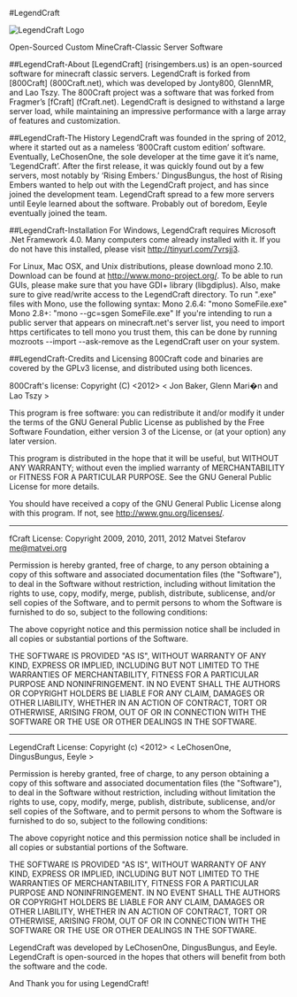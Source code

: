 #LegendCraft

![LegendCraft Logo](http://i.imgur.com/lCm06.png)

Open-Sourced Custom MineCraft-Classic Server Software

##LegendCraft-About
 [LegendCraft] (risingembers.us) is an open-sourced software for minecraft classic servers. 
LegendCraft is forked from [800Craft] (800Craft.net), which was developed by Jonty800, GlennMR, and Lao Tszy. 
The 800Craft project was a software that was forked from Fragmer’s [fCraft] (fCraft.net). 
LegendCraft is designed to withstand a large server load,
while maintaining an impressive performance with a large array of features and customization.

##LegendCraft-The History
 LegendCraft was founded in the spring of 2012,
where it started out as a nameless ‘800Craft custom edition’ software. 
Eventually, LeChosenOne, the sole developer at the time gave it it’s name,
‘LegendCraft’. After the first release, it was quickly found out by a few servers,
most notably by ‘Rising Embers.’ DingusBungus, the host of Rising Embers
wanted to help out with the LegendCraft project, and has since joined the development team.
LegendCraft spread to a few more servers until Eeyle learned about the software.
Probably out of boredom, Eeyle eventually joined the team. 

##LegendCraft-Installation
 For Windows, LegendCraft requires Microsoft .Net Framework 4.0. Many computers come already installed with it.
If you do not have this installed, please visit http://tinyurl.com/7vrsjj3.

For Linux, Mac OSX, and Unix distributions, please download mono 2.10. 
Download can be found at http://www.mono-project.org/. To be able to run GUIs, please make sure that you have GDI+ library (libgdiplus). Also, make sure to give read/write access to the LegendCraft directory. To run ".exe" files with Mono, use the following syntax: Mono 2.6.4: "mono SomeFile.exe" Mono 2.8+: "mono --gc=sgen SomeFile.exe" If you're intending to run a public server that appears on minecraft.net's server list, you need to import https certificates to tell mono you trust them, this can be done by running mozroots --import --ask-remove as the LegendCraft user on your system.

##LegendCraft-Credits and Licensing
800Craft code and binaries are covered by the GPLv3 license, and distributed using both licences.

800Craft's license:
Copyright (C) <2012> < Jon Baker, Glenn Mari�n and Lao Tszy >   

This program is free software: you can redistribute it and/or modify
it under the terms of the GNU General Public License as published by
the Free Software Foundation, either version 3 of the License, or
(at your option) any later version.

This program is distributed in the hope that it will be useful,
but WITHOUT ANY WARRANTY; without even the implied warranty of
MERCHANTABILITY or FITNESS FOR A PARTICULAR PURPOSE. See the
GNU General Public License for more details.

You should have received a copy of the GNU General Public License
along with this program. If not, see <http://www.gnu.org/licenses/>.
___________________________________
fCraft License:
Copyright 2009, 2010, 2011, 2012 Matvei Stefarov <me@matvei.org>

Permission is hereby granted, free of charge, to any person obtaining a copy
of this software and associated documentation files (the "Software"), to deal
in the Software without restriction, including without limitation the rights
to use, copy, modify, merge, publish, distribute, sublicense, and/or sell
copies of the Software, and to permit persons to whom the Software is
furnished to do so, subject to the following conditions:

The above copyright notice and this permission notice shall be included in
all copies or substantial portions of the Software.

THE SOFTWARE IS PROVIDED "AS IS", WITHOUT WARRANTY OF ANY KIND, EXPRESS OR
IMPLIED, INCLUDING BUT NOT LIMITED TO THE WARRANTIES OF MERCHANTABILITY,
FITNESS FOR A PARTICULAR PURPOSE AND NONINFRINGEMENT. IN NO EVENT SHALL THE
AUTHORS OR COPYRIGHT HOLDERS BE LIABLE FOR ANY CLAIM, DAMAGES OR OTHER
LIABILITY, WHETHER IN AN ACTION OF CONTRACT, TORT OR OTHERWISE, ARISING FROM,
OUT OF OR IN CONNECTION WITH THE SOFTWARE OR THE USE OR OTHER DEALINGS IN
THE SOFTWARE.
___________________________________
LegendCraft License:
Copyright (c) <2012> < LeChosenOne, DingusBungus, Eeyle >

Permission is hereby granted, free of charge, to any person obtaining a copy
of this software and associated documentation files (the "Software"), to deal
in the Software without restriction, including without limitation the rights
to use, copy, modify, merge, publish, distribute, sublicense, and/or sell
copies of the Software, and to permit persons to whom the Software is
furnished to do so, subject to the following conditions:

The above copyright notice and this permission notice shall be included in
all copies or substantial portions of the Software.

THE SOFTWARE IS PROVIDED "AS IS", WITHOUT WARRANTY OF ANY KIND, EXPRESS OR
IMPLIED, INCLUDING BUT NOT LIMITED TO THE WARRANTIES OF MERCHANTABILITY,
FITNESS FOR A PARTICULAR PURPOSE AND NONINFRINGEMENT. IN NO EVENT SHALL THE
AUTHORS OR COPYRIGHT HOLDERS BE LIABLE FOR ANY CLAIM, DAMAGES OR OTHER
LIABILITY, WHETHER IN AN ACTION OF CONTRACT, TORT OR OTHERWISE, ARISING FROM,
OUT OF OR IN CONNECTION WITH THE SOFTWARE OR THE USE OR OTHER DEALINGS IN
THE SOFTWARE.

LegendCraft was developed by LeChosenOne, DingusBungus, and Eeyle. 
LegendCraft is open-sourced in the hopes that others will benefit from both the software and the code.

And Thank you for using LegendCraft!
